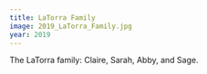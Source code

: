 ```yaml
---
title: LaTorra Family
image: 2019_LaTorra_Family.jpg
year: 2019
---
```

The LaTorra family: Claire, Sarah, Abby, and Sage.